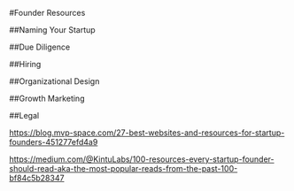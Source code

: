 #Founder Resources

##Naming Your Startup

##Due Diligence

##Hiring 

##Organizational Design

##Growth Marketing

##Legal

https://blog.mvp-space.com/27-best-websites-and-resources-for-startup-founders-451277efd4a9

https://medium.com/@KintuLabs/100-resources-every-startup-founder-should-read-aka-the-most-popular-reads-from-the-past-100-bf84c5b28347
